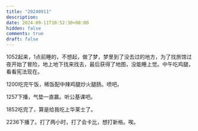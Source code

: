```yaml
---
title: "20240911"
description: 
date: 2024-09-11T10:52:30+08:00
hidden: false
comments: true
draft: false
---
```

1052起来，1点前睡的，不想起，做了梦，梦里到了没去过的地方，为了找旅馆过夜开始了冒险，地上地下找来找去，最后获得了地图，没能睡上觉。中午吃鸡腿，看看宪法现在。

1200吃完午饭，稀饭配中辣鸡腿炒火腿肠。喷吧。

1257下播，气垫一直赢。听公基课吧。

1852吃完了，算是给我吃上华莱士了。

2236下播了。打了两小时，打了会卡比，想打新格。唉。
